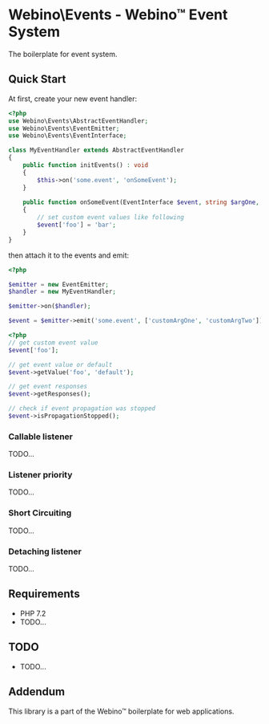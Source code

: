 # Webino\Events - Webino™ Event System

The boilerplate for event system.

## Quick Start

At first, create your new event handler:

```php
<?php
use Webino\Events\AbstractEventHandler;
use Webino\Events\EventEmitter;
use Webino\Events\EventInterface;

class MyEventHandler extends AbstractEventHandler
{
    public function initEvents() : void
    {
        $this->on('some.event', 'onSomeEvent');
    }
    
    public function onSomeEvent(EventInterface $event, string $argOne, string $argTwo) : void
    {
        // set custom event values like following
        $event['foo'] = 'bar';
    }
}
```

then attach it to the events and emit:

```php
<?php

$emitter = new EventEmitter;
$handler = new MyEventHandler;

$emitter->on($handler);

$event = $emitter->emit('some.event', ['customArgOne', 'customArgTwo']);
```

```php
<?php
// get custom event value
$event['foo'];

// get event value or default
$event->getValue('foo', 'default');

// get event responses
$event->getResponses();

// check if event propagation was stopped
$event->isPropagationStopped();
```

### Callable listener

TODO...

### Listener priority

TODO...

### Short Circuiting

TODO...

### Detaching listener

TODO...

## Requirements

- PHP 7.2
- TODO...

## TODO

 - TODO...

## Addendum

This library is a part of the Webino™ boilerplate for web applications.
